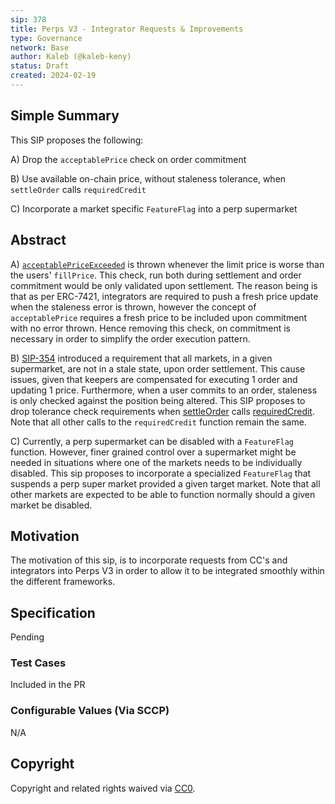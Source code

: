 ```yaml
---
sip: 378
title: Perps V3 - Integrator Requests & Improvements
type: Governance
network: Base
author: Kaleb (@kaleb-keny)
status: Draft
created: 2024-02-19
---
```


<!--You can leave these HTML comments in your merged SCCP and delete the visible duplicate text guides, they will not appear and may be helpful to refer to if you edit it again. This is the suggested template for new SCCPs. Note that an SCCP number will be assigned by an editor. When opening a pull request to submit your SCCP, please use an abbreviated title in the filename, `sccp-draft_title_abbrev.md`. The title should be 44 characters or less.-->

## Simple Summary

<!--"If you can't explain it simply, you don't understand it well enough." Provide a simplified and layman-accessible explanation of the SCCP.-->

This SIP proposes the following:

A) Drop the `acceptablePrice` check on order commitment

B) Use available on-chain price, without staleness tolerance, when `settleOrder` calls `requiredCredit`

C) Incorporate a market specific `FeatureFlag` into a perp supermarket

## Abstract

<!--A short (~200 word) description of the variable change proposed.-->

A) [`acceptablePriceExceeded`](https://github.com/Synthetixio/synthetix-v3/blob/3912d2f61dd6c7f7c29e750b7f116804027b0965/markets/perps-market/contracts/storage/AsyncOrder.sol#L302) is thrown whenever the limit price is worse than the users' `fillPrice`. This check, run both during settlement and order commitment would be only validated upon settlement. The reason being is that as per ERC-7421, integrators are required to push a fresh price update when the staleness error is thrown, however the concept of `acceptablePrice` requires a fresh price to be included upon commitment with no error thrown. Hence removing this check, on commitment is necessary in order to simplify the order execution pattern.

B) [SIP-354](https://sips.synthetix.io/sips/sip-354) introduced a requirement that all markets, in a given supermarket, are not in a stale state, upon order settlement. This cause issues, given that keepers are compensated for executing 1 order and updating 1 price. Furthermore, when a user commits to an order, staleness is only checked against the position being altered.  This SIP proposes to drop tolerance check requirements when [settleOrder](https://github.com/Synthetixio/synthetix-v3/blob/434b685c49db22ddc24cffa07a6b3fbfb8f0df17/markets/perps-market/contracts/modules/AsyncOrderSettlementPythModule.sol#L46) calls [requiredCredit](https://github.com/Synthetixio/synthetix-v3/blob/9b410c97cc1afee9c0c0c4ced5a1e652369bf36f/markets/perps-market/contracts/storage/PerpsMarket.sol#L431C77-L431C86). Note that all other calls to the `requiredCredit` function remain the same.

C) Currently, a perp supermarket can be disabled with a `FeatureFlag` function. However, finer grained control over a supermarket might be needed in situations where one of the markets needs to be individually disabled. This sip proposes to incorporate a specialized `FeatureFlag` that suspends a perp super market provided a given target market. Note that all other markets are expected to be able to function normally should a given market be disabled.

## Motivation

<!--The motivation is critical for SCCPs that want to update variables within Synthetix. It should clearly explain why the existing variable is not incentive aligned. SCCP submissions without sufficient motivation may be rejected outright.-->

The motivation of this sip, is to incorporate requests from CC's and integrators into Perps V3 in order to allow it to be integrated smoothly within the different frameworks.

## Specification

<!--The specification should describe the syntax and semantics of any new feature, there are five sections
1. Overview
2. Rationale
3. Technical Specification
4. Test Cases
5. Configurable Values
-->

Pending 

### Test Cases

<!--Test cases for an implementation are mandatory for SIPs but can be included with the implementation..-->

Included in the PR

### Configurable Values (Via SCCP)

<!--Please list all values configurable via SCCP under this implementation.-->

N/A

## Copyright

Copyright and related rights waived via [CC0](https://creativecommons.org/publicdomain/zero/1.0/).
